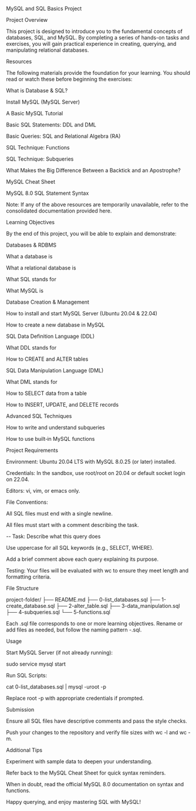 MySQL and SQL Basics Project

Project Overview

This project is designed to introduce you to the fundamental concepts of databases, SQL, and MySQL. By completing a series of hands-on tasks and exercises, you will gain practical experience in creating, querying, and manipulating relational databases.

Resources

The following materials provide the foundation for your learning. You should read or watch these before beginning the exercises:

What is Database & SQL?

Install MySQL (MySQL Server)

A Basic MySQL Tutorial

Basic SQL Statements: DDL and DML

Basic Queries: SQL and Relational Algebra (RA)

SQL Technique: Functions

SQL Technique: Subqueries

What Makes the Big Difference Between a Backtick and an Apostrophe?

MySQL Cheat Sheet

MySQL 8.0 SQL Statement Syntax

Note: If any of the above resources are temporarily unavailable, refer to the consolidated documentation provided here.

Learning Objectives

By the end of this project, you will be able to explain and demonstrate:

Databases & RDBMS

What a database is

What a relational database is

What SQL stands for

What MySQL is

Database Creation & Management

How to install and start MySQL Server (Ubuntu 20.04 & 22.04)

How to create a new database in MySQL

SQL Data Definition Language (DDL)

What DDL stands for

How to CREATE and ALTER tables

SQL Data Manipulation Language (DML)

What DML stands for

How to SELECT data from a table

How to INSERT, UPDATE, and DELETE records

Advanced SQL Techniques

How to write and understand subqueries

How to use built‑in MySQL functions

Project Requirements

Environment: Ubuntu 20.04 LTS with MySQL 8.0.25 (or later) installed.

Credentials: In the sandbox, use root/root on 20.04 or default socket login on 22.04.

Editors: vi, vim, or emacs only.

File Conventions:

All SQL files must end with a single newline.

All files must start with a comment describing the task.

-- Task: Describe what this query does

Use uppercase for all SQL keywords (e.g., SELECT, WHERE).

Add a brief comment above each query explaining its purpose.

Testing: Your files will be evaluated with wc to ensure they meet length and formatting criteria.

File Structure

project-folder/
├── README.md
├── 0-list_databases.sql
├── 1-create_database.sql
├── 2-alter_table.sql
├── 3-data_manipulation.sql
├── 4-subqueries.sql
└── 5-functions.sql

Each .sql file corresponds to one or more learning objectives. Rename or add files as needed, but follow the naming pattern <index>-<description>.sql.

Usage

Start MySQL Server (if not already running):

sudo service mysql start

Run SQL Scripts:

cat 0-list_databases.sql | mysql -uroot -p

Replace root -p with appropriate credentials if prompted.

Submission

Ensure all SQL files have descriptive comments and pass the style checks.

Push your changes to the repository and verify file sizes with wc -l and wc -m.

Additional Tips

Experiment with sample data to deepen your understanding.

Refer back to the MySQL Cheat Sheet for quick syntax reminders.

When in doubt, read the official MySQL 8.0 documentation on syntax and functions.

Happy querying, and enjoy mastering SQL with MySQL!

